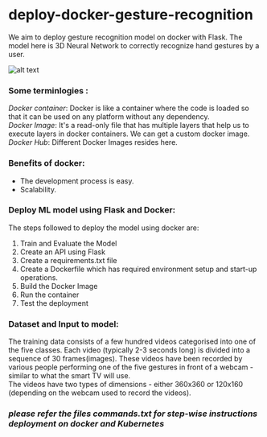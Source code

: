 # deploy-docker-gesture-recognition  
We aim to deploy gesture recognition model on docker with Flask. The model here is 3D Neural Network to correctly recognize hand gestures by a user.   
  
![alt text](https://github.com/Ashutosh27ind/ML_Model_Deployment_Flask/blob/main/gr_docker.PNG?raw=true)  
  
### Some terminlogies :  
   *Docker container*: Docker is like a container where the code is loaded so that it can be used on any platform without any dependency.  
   *Docker Image*: It's a read-only file that has multiple layers that help us to execute layers in docker containers. We can get a custom docker image.  
   *Docker Hub*: Different Docker Images resides here.   
  
### Benefits of docker:  
- The development process is easy.  
- Scalability.  
   
### Deploy ML model using Flask and Docker:  
The steps followed to deploy the model using docker are:   
   1. Train and Evaluate the Model
   2. Create an API using Flask
   3. Create a requirements.txt file
   4. Create a Dockerfile which has required environment setup and start-up operations.
   5. Build the Docker Image
   6. Run the container
   7. Test the deployment

### Dataset and Input to model:
The training data consists of a few hundred videos categorised into one of the five classes. Each video (typically 2-3 seconds long) is divided into a sequence of 30 frames(images). These videos have been recorded by various people performing one of the five gestures in front of a webcam - similar to what the smart TV will use.  
The videos have two types of dimensions - either 360x360 or 120x160 (depending on the webcam used to record the videos). 

### *_please refer the files commands.txt for step-wise instructions deployment on docker and Kubernetes_*
